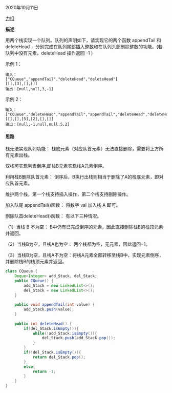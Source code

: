 2020年10月11日

[力扣](https://leetcode-cn.com/problems/yong-liang-ge-zhan-shi-xian-dui-lie-lcof/)

**描述**

用两个栈实现一个队列。队列的声明如下，请实现它的两个函数 appendTail 和 deleteHead ，分别完成在队列尾部插入整数和在队列头部删除整数的功能。(若队列中没有元素，deleteHead 操作返回 -1 )

示例 1：
```
输入：
["CQueue","appendTail","deleteHead","deleteHead"]
[[],[3],[],[]]
输出：[null,null,3,-1]
```
示例 2：
```
输入：
["CQueue","deleteHead","appendTail","appendTail","deleteHead","deleteHead"]
[[],[],[5],[2],[],[]]
输出：[null,-1,null,null,5,2]
```

#### 思路

栈无法实现队列功能： 栈底元素（对应队首元素）无法直接删除，需要将上方所有元素出栈。

双栈可实现列表倒序,即栈B元素实现栈A元素倒序。

利用栈B删除队首元素： 倒序后，B执行出栈则相当于删除了A的栈底元素，即对应队首元素。

维护两个栈，第一个栈支持插入操作，第二个栈支持删除操作。

加入队尾 appendTail()函数： 将数字 val 加入栈 A 即可。

删除队首deleteHead()函数： 有以下三种情况。

（1）当栈 B 不为空： B中仍有已完成倒序的元素，因此直接删除栈B的栈顶元素并返回。

（2）当栈B为空，且栈A也为空： 两个栈都为空，无元素，因此返回−1。

（3）当栈B为空，且栈A不为空：将栈A元素全部转移至栈B中，实现元素倒序，并删除栈B的栈顶元素并返回。

```java
class CQueue {
    Deque<Integer> add_Stack, del_Stack;
    public CQueue() {
        add_Stack = new LinkedList<>();
        del_Stack = new LinkedList<>();
    }
    
    public void appendTail(int value) {
        add_Stack.push(value);
    }
    
    public int deleteHead() {
        if(del_Stack.isEmpty()){
            while(!add_Stack.isEmpty()){
                del_Stack.push(add_Stack.pop());
            }
        }
        if(!del_Stack.isEmpty()){
            return del_Stack.pop();
        }
        else{
            return -1;
        }
    }
}
```

